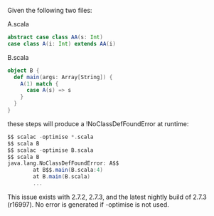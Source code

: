 Given the following two files:

A.scala
```scala
abstract case class AA(s: Int)
case class A(i: Int) extends AA(i)
```

B.scala
```scala
object B {
  def main(args: Array[String]) {
    A(1) match {
      case A(s) => s
    }
  }
}
```

these steps will produce a !NoClassDefFoundError at runtime:

```scala
$$ scalac -optimise *.scala
$$ scala B
$$ scalac -optimise B.scala
$$ scala B
java.lang.NoClassDefFoundError: A$$
        at B$$.main(B.scala:4)
        at B.main(B.scala)
        ...
```

This issue exists with 2.7.2, 2.7.3, and the latest nightly build of 2.7.3 (r16997).  No error is generated if -optimise is not used.
